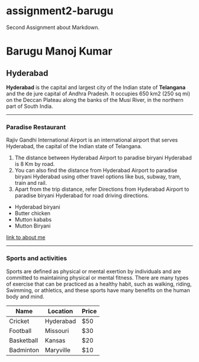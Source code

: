 # assignment2-barugu
Second Assignment about Markdown.
# Barugu Manoj Kumar
## Hyderabad

**Hyderabad** is the capital and largest city of the Indian state of **Telangana** and the de jure capital of Andhra Pradesh. It occupies 650 km2 (250 sq mi) on the Deccan Plateau along the banks of the Musi River, in the northern part of South India.

***

### Paradise Restaurant

Rajiv Gandhi International Airport is an international airport that serves Hyderabad, the capital of the Indian state of Telangana.

1. The distance between Hyderabad Airport to paradise biryani Hyderabad is 8 Km by road. 
2. You can also find the distance from Hyderabad Airport to paradise biryani Hyderabad using other travel options like bus, subway, tram, train and rail.
3. Apart from the trip distance, refer Directions from Hyderabad Airport to paradise biryani Hyderabad for road driving directions.

- Hyderabad biryani
- Butter chicken
- Mutton kababs
- Mutton Biryani

[link to about me](Aboutme.md)

***
### Sports and activities

Sports are defined as physical or mental exertion by individuals and are committed to maintaining physical or mental fitness. There are many types of exercise that can be practiced as a healthy habit, such as walking, riding, Swimming, or athletics, and these sports have many benefits on the human body and mind.

| Name  | Location  |  Price |
|---|---|---|
|  Cricket |  Hyderabad |  $50 | 
|  Football | Missouri  |  $30 |
|  Basketball | Kansas  |  $20 |
|  Badminton | Maryville | $10 |
